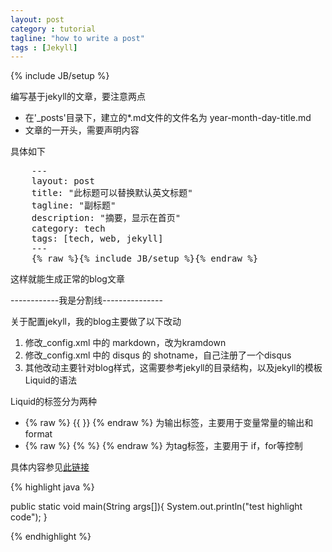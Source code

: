 ```yaml
---
layout: post
category : tutorial
tagline: "how to write a post"
tags : [Jekyll]
---
```

{% include JB/setup %}

编写基于jekyll的文章，要注意两点

- 在'_posts'目录下，建立的*.md文件的文件名为 year-month-day-title.md
- 文章的一开头，需要声明内容

具体如下
<pre>
    ---
    layout: post
    title: "此标题可以替换默认英文标题"
    tagline: "副标题"
    description: "摘要，显示在首页"
    category: tech
    tags: [tech, web, jekyll]
    ---
    {% raw %}{% include JB/setup %}{% endraw %}
</pre>

这样就能生成正常的blog文章

------------我是分割线---------------

关于配置jekyll，我的blog主要做了以下改动

1. 修改_config.xml 中的 markdown，改为kramdown
2. 修改_config.xml 中的 disqus 的 shotname，自己注册了一个disqus
3. 其他改动主要针对blog样式，这需要参考jekyll的目录结构，以及jekyll的模板Liquid的语法

Liquid的标签分为两种

- {% raw %} {{ }} {% endraw %} 为输出标签，主要用于变量常量的输出和format
- {% raw %} {% %} {% endraw %} 为tag标签，主要用于 if，for等控制

具体内容参见[此链接](https://github.com/Shopify/liquid/wiki/Liquid-for-Designers)

{% highlight java %}

public static void main(String args[]){
    System.out.println("test highlight code");
}

{% endhighlight %}
